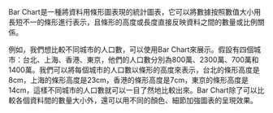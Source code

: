 Bar Chart是一種將資料用條形圖表現的統計圖表，它可以將數據按照數值大小用長短不一的條形進行表示，且條形的高度或長度直接反映資料之間的數量或比例關係。

例如，我們想比較不同城市的人口數，可以使用Bar Chart來展示。假設有四個城市：台北、上海、香港、東京，他們的人口數分別為800萬、2300萬、700萬和1400萬。我們可以將每個城市的人口數以條形的高度來表示，台北的條形高度是8cm，上海的條形高度是23cm，香港的條形高度是7cm，東京的條形高度是14cm，這樣不同城市的人口數就可以一目了然地比較出來。Bar Chart除了可以比較各個資料間的數量大小外，還可以用不同的顏色、細節加強圖表的呈現效果。